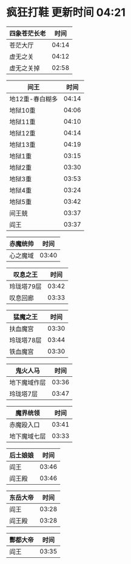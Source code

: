 # 疯狂打鞋 更新时间 04:21

| 四象苍茫长老   | 时间    |
|--------|-------|
| 苍茫大厅 | 04:14 |
| 虚无之关 | 04:12 |
| 虚无之关掉 | 02:58 |

| 间王   | 时间    |
|--------|-------|
| 地12重-春白糊多 | 04:14 |
| 地狱10重 | 04:06 |
| 地狱11重 | 04:10 |
| 地狱12重 | 04:14 |
| 地狱13重 | 04:19 |
| 地狱1重 | 03:15 |
| 地狱2重 | 03:30 |
| 地狱3重 | 03:53 |
| 地狱4重 | 03:24 |
| 地狱5重 | 03:42 |
| 间王兢 | 03:37 |
| 阎王 | 03:37 |

| 赤魔统帅   | 时间    |
|--------|-------|
| 心之魔域 | 03:40 |

| 叹息之王   | 时间    |
|--------|-------|
| 玲珑塔79层 | 03:42 |
| 叹息回廊 | 03:33 |

| 猛魔之王   | 时间    |
|--------|-------|
| 扶血魔宫 | 03:30 |
| 玲珑塔78层 | 03:44 |
| 铁血魔宫 | 03:30 |

| 鬼火人马   | 时间    |
|--------|-------|
| 地下魔域作层 | 03:36 |
| 玲珑塔7层 | 03:47 |

| 魔界统领   | 时间    |
|--------|-------|
| 赤魔殴入口 | 03:41 |
| 地下魔域七层 | 03:33 |

| 后土娘娘   | 时间    |
|--------|-------|
| 阎王 | 03:46 |
| 阎王殿 | 03:46 |

| 东岳大帝   | 时间    |
|--------|-------|
| 阎王 | 03:28 |
| 阎王殿 | 03:28 |

| 酆都大帝   | 时间    |
|--------|-------|
| 阎王 | 03:35 |